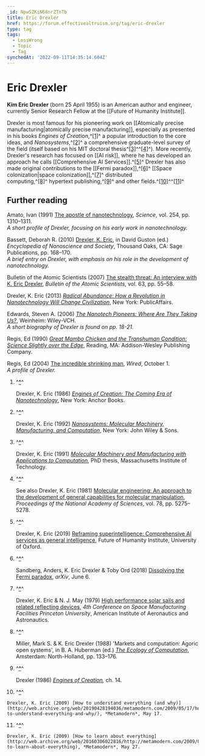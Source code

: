```yaml
---
_id: NpwSZKiN68nrZTnTb
title: Eric Drexler
href: https://forum.effectivealtruism.org/tag/eric-drexler
type: tag
tags:
  - LessWrong
  - Topic
  - Tag
synchedAt: '2022-09-11T14:35:14.604Z'
---
```

# Eric Drexler

**Kim Eric Drexler** (born 25 April 1955) is an American author and engineer, currently Senior Research Fellow at the [[Future of Humanity Institute]].

Drexler is most famous for his pioneering work on [[Atomically precise manufacturing|atomically precise manufacturing]], especially as presented in his books *Engines of Creation*,^[\[1\]](#fn7xwyc6us0qy)^ a popular introduction to the core ideas, and *Nanosystems*,^[\[2\]](#fntfzktinjvyl)^ a comprehensive graduate-level survey of the field (itself based on his MIT doctoral thesis^[\[3\]](#fnls58ka5o0xl)^^[\[4\]](#fnophkxnz01is)^). More recently, Drexler's research has focused on [[AI risk]], where he has developed an approach he calls [[Comprehensive AI Services]].^[\[5\]](#fnq6zpcqk66x)^ Drexler has also made original contributions to the [[Fermi paradox]],^[\[6\]](#fnezrstzwdd9)^ [[Space colonization|space colonization]],^[\[7\]](#fned54p4rc2m)^ distributed computing,^[\[8\]](#fn8dc0oy8jq63)^ hypertext publishing,^[\[9\]](#fng550odilbe)^ and other fields.^[\[10\]](#fn1nsug7t9rs6)^^[\[11\]](#fnracaew6jr29)^

Further reading
---------------

Amato, Ivan (1991) [The apostle of nanotechnology](http://doi.org/10.1126/science.254.5036.1310), *Science*, vol. 254, pp. 1310–1311.  
*A short profile of Drexler, focusing on his early work in nanotechnology.*

Bassett, Deborah R. (2010) [Drexler, K. Eric](http://sk.sagepub.com/reference/nanoscience/n95.xml), in David Guston (ed.) *Encyclopedia of Nanoscience and Society*, Thousand Oaks, CA: Sage Publications, pp. 168–170.  
*A brief entry on Drexler, with emphasis on his role in the development of nanotechnology.*

Bulletin of the Atomic Scientists (2007) [The stealth threat: An interview with K. Eric Drexler](http://doi.org/10.2968/063001018), *Bulletin of the Atomic Scientists*, vol. 63, pp. 55–58.

Drexler, K. Eric (2013) [*Radical Abundance: How a Revolution in Nanotechnology Will Change Civilization*](https://en.wikipedia.org/wiki/Special:BookSources/9781610391146), New York: PublicAffairs.

Edwards, Steven A. (2006) [*The Nanotech Pioneers: Where Are They Taking Us?*](http://doi.org/10.1002/9783527612086), Weinheim: Wiley-VCH.  
*A short biography of Drexler is found on pp. 18-21.*

Regis, Ed (1990) [*Great Mambo Chicken and the Transhuman Condition: Science Slightly over the Edge*](https://en.wikipedia.org/wiki/Special:BookSources/0201092581), Reading, MA: Addison-Wesley Publishing Company.

Regis, Ed (2004) [The incredible shrinking man](https://www.wired.com/2004/10/drexler/), *Wired*, October 1.  
*A profile of Drexler.*

1.  ^**[^](#fnref7xwyc6us0qy)**^
    
    Drexler, K. Eric (1986) [*Engines of Creation: The Coming Era of Nanotechnology*](https://en.wikipedia.org/wiki/Special:BookSources/0-385-19973-2), New York: Anchor Books.
    
2.  ^**[^](#fnreftfzktinjvyl)**^
    
    Drexler, K. Eric (1992) [*Nanosystems: Molecular Machinery, Manufacturing, and Computation*](https://en.wikipedia.org/wiki/Special:BookSources/047157547X), New York: John Wiley & Sons.
    
3.  ^**[^](#fnrefls58ka5o0xl)**^
    
    Drexler, K. Eric (1991) [*Molecular Machinery and Manufacturing with Applications to Computation*](https://dspace.mit.edu/handle/1721.1/27999), PhD thesis, Massachusetts Institute of Technology.
    
4.  ^**[^](#fnrefophkxnz01is)**^
    
    See also Drexler, K. Eric (1981) [Molecular engineering: An approach to the development of general capabilities for molecular manipulation](http://doi.org/10.1073/pnas.78.9.5275), *Proceedings of the National Academy of Sciences*, vol. 78, pp. 5275–5278.
    
5.  ^**[^](#fnrefq6zpcqk66x)**^
    
    Drexler, K. Eric (2019) [Reframing superintelligence: Comprehensive AI services as general intelligence](https://www.fhi.ox.ac.uk/wp-content/uploads/Reframing_Superintelligence_FHI-TR-2019-1.1-1.pdf), Future of Humanity Institute, University of Oxford.
    
6.  ^**[^](#fnrefezrstzwdd9)**^
    
    Sandberg, Anders, K. Eric Drexler & Toby Ord (2018) [Dissolving the Fermi paradox](http://arxiv.org/abs/1806.02404), *arXiv*, June 6.
    
7.  ^**[^](#fnrefed54p4rc2m)**^
    
    Drexler, K. Eric & N. J. May (1979) [High performance solar sails and related reflecting devices](http://doi.org/10.2514/6.1979-1418), *4th Conference on Space Manufacturing Facilities Princeton University*, American Institute of Aeronautics and Astronautics.
    
8.  ^**[^](#fnref8dc0oy8jq63)**^
    
    Miller, Mark S. & K. Eric Drexler (1988) 'Markets and computation: Agoric open systems', in B. A. Huberman (ed.) [*The Ecology of Computation*](https://en.wikipedia.org/wiki/Special:BookSources/0444703756), Amsterdam: North-Holland, pp. 133–176.
    
9.  ^**[^](#fnrefg550odilbe)**^
    
    Drexler (1986) [*Engines of Creation*](https://en.wikipedia.org/wiki/Special:BookSources/0-385-19973-2)*,* ch. 14.
    
10.  ^**[^](#fnref1nsug7t9rs6)**^
    
    Drexler, K. Eric (2009) [How to understand everything (and why)](http://web.archive.org/web/20190428194036/metamodern.com/2009/05/17/how-to-understand-everything-and-why/), *Metamodern*, May 17.
    
11.  ^**[^](#fnrefracaew6jr29)**^
    
    Drexler, K. Eric (2009) [How to learn about everything](http://web.archive.org/web/20160306022816/http://metamodern.com/2009/05/27/how-to-learn-about-everything), *Metamodern*, May 27.